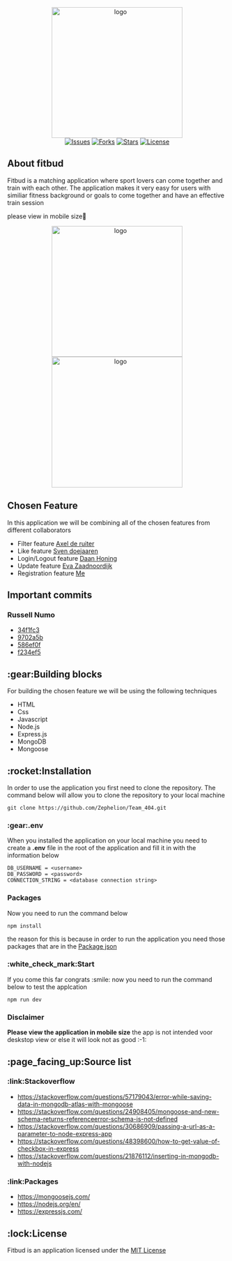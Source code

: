 <section align="center" id="start"><img alt="logo" src="https://i.postimg.cc/W4g1xtX3/fitness.png" width="300"></section>

<section align="center">
  <a href="https://github.com/Zephelion/Team_404/issues" target="_blank"><img alt="Issues" src="https://img.shields.io/github/issues/Zephelion/Team_404"></a>
  <a href="https://github.com/Zephelion/Team_404/network" target="_blank"><img alt="Forks" src="https://img.shields.io/github/forks/DaanDH12/TechRepo"></a>
  <a href="https://github.com/Zephelion/Team_404/stargazers" target="_blank"><img alt="Stars" src="https://img.shields.io/github/stars/Zephelion/Team_404"></a>
  <a href="https://github.com/Zephelion/Team_404/blob/main/LICENSE" target="_blank"><img alt="License" src="https://img.shields.io/github/license/Zephelion/Team_404"></a>
</section>

<h2>About fitbud</h2>
<p>Fitbud is a matching application where sport lovers can come together and train with each other. The application makes it very easy for users with similiar fitness background or goals to come together and have an effective train session</p>
<p>please view in mobile size📱</p>

 <section align="center" id="start"><img alt="logo" src="https://i.postimg.cc/zDF6bw2S/localhost-3000-i-Phone-XR-1-iphone13blue-portrait.png" width="300">
 <img alt="logo" src="https://i.postimg.cc/YqXP8rHv/localhost-3000-register-i-Phone-XR-iphone13blue-portrait.png" width="300"></section>

<h2>Chosen Feature</h2>
<p>In this application we will be combining all of the chosen features from different collaborators</p>
<ul>
    <li>Filter feature <a href="https://github.com/Laserjonge" target="_blank">Axel de ruiter</a></li>
    <li>Like feature <a href="https://github.com/svendoejaaren" target="_blank">Sven doejaaren</a></li>
    <li>Login/Logout feature <a href="https://github.com/DaanDH12" target="_blank">Daan Honing</a></li>
    <li>Update feature <a href="https://github.com/EvaZ7" target="_blank">Eva Zaadnoordijk</a></li>
    <li>Registration feature <a href="https://github.com/Zephelion" target="_blank">Me</a> </li>
</ul>
<h2>Important commits</h2>
    <h3>Russell Numo</h3>
        <ul>
            <li>
                <a href="https://github.com/Zephelion/Team_404/commit/34f1fc35867f557dc7556a49270eb82684e67e09" target="_blank">34f1fc3</a>
            </li>
            <li>
                <a href="https://github.com/Zephelion/Team_404/commit/9702a5b0bdf1432abdc12293375956f13085c7a8" target="_blank">9702a5b</a>
            </li>
            <li>
                <a href="https://github.com/Zephelion/Team_404/commit/586ef0f8d7c63de5afc6fdd2c77072cfd27f515f" target="_blank">586ef0f</a>
            </li>
            <li>
                <a href="https://github.com/Zephelion/Team_404/commit/f234ef5c46f71d56da6fc792f59b9ded5cdae2da" target="_blank">f234ef5</a>
            </li>
        </ul>

<h2>:gear:Building blocks</h2>
<p>For building the chosen feature we will be using the following techniques</p>
<ul>
    <li>HTML</li>
    <li>Css</li>
    <li>Javascript</li>
    <li>Node.js</li>
    <li>Express.js</li>
    <li>MongoDB</li>
    <li>Mongoose</li>
</ul>
<h2>:rocket:Installation</h2>
<p>In order to use the application you first need to clone the repository. The command below will allow you to clone the repository to your local machine<p>

```
git clone https://github.com/Zephelion/Team_404.git
```

<h3>:gear:.env</h3>
<p>When you installed the application on your local machine you need to create a <strong>.env</strong> file in the root of the application and fill it in with the information below</p>

```
DB_USERNAME = <username>
DB_PASSWORD = <password>
CONNECTION_STRING = <database connection string>

```
<h3>Packages</h3>
<p>Now you need to run the command below</p>

```
npm install
```

<p>
    the reason for this is because in order to run the application you need those packages that are in the <a href="https://github.com/Zephelion/Team_404/blob/dev/package.json" target="_blank">Package json</a>
</p>

<h3>:white_check_mark:Start</h3>
<p>If you come this far congrats :smile: now you need to run the command below to test the applcation</p>

```
npm run dev
```
<h3>Disclaimer</h3>
<p>
    <strong>Please view the application in mobile size</strong> the app is not intended voor deskstop view or else it will look not as good :-1:
</p>

<h2>:page_facing_up:Source list</h2>
<h3>:link:Stackoverflow</h3>
<ul>
    <li>
        <a href="https://stackoverflow.com/questions/57179043/error-while-saving-data-in-mongodb-atlas-with-mongoose" target="_blank">https://stackoverflow.com/questions/57179043/error-while-saving-data-in-mongodb-atlas-with-mongoose</a>
    </li>
    <li>
        <a href="https://stackoverflow.com/questions/24908405/mongoose-and-new-schema-returns-referenceerror-schema-is-not-defined" target="_blank">https://stackoverflow.com/questions/24908405/mongoose-and-new-schema-returns-referenceerror-schema-is-not-defined</a>
    </li>
    <li>
        <a href="https://stackoverflow.com/questions/30686909/passing-a-url-as-a-parameter-to-node-express-app" target="_blank">https://stackoverflow.com/questions/30686909/passing-a-url-as-a-parameter-to-node-express-app</a>
    </li>
    <li>
        <a href="https://stackoverflow.com/questions/48398600/how-to-get-value-of-checkbox-in-express" target="_blank">https://stackoverflow.com/questions/48398600/how-to-get-value-of-checkbox-in-express</a>
    </li>
    <li>
        <a href="https://stackoverflow.com/questions/21876112/inserting-in-mongodb-with-nodejs" target="_blank">https://stackoverflow.com/questions/21876112/inserting-in-mongodb-with-nodejs</a>
    </li>
</ul>
<h3>:link:Packages</h3>
<ul>
    <li>
        <a href="https://mongoosejs.com/" target="_blank">https://mongoosejs.com/</a>
    </li>
    <li>
        <a href="https://nodejs.org/en/" target="_blank">https://nodejs.org/en/</a>
    </li>
    <li>
        <a href="https://expressjs.com/" target="_blank">https://expressjs.com/</a>
    </li>
</ul>
<h2>:lock:License</h2>
<p>
    Fitbud is an application licensed under the <a href="https://opensource.org/licenses/MIT" target="_blank">MIT License</a>
</p>
